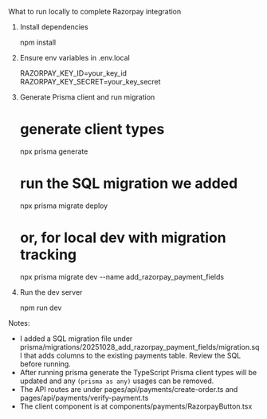 What to run locally to complete Razorpay integration

1. Install dependencies

   npm install

2. Ensure env variables in .env.local

   RAZORPAY_KEY_ID=your_key_id
   RAZORPAY_KEY_SECRET=your_key_secret

3. Generate Prisma client and run migration

   # generate client types
   npx prisma generate

   # run the SQL migration we added
   npx prisma migrate deploy

   # or, for local dev with migration tracking
   npx prisma migrate dev --name add_razorpay_payment_fields

4. Run the dev server

   npm run dev

Notes:
- I added a SQL migration file under prisma/migrations/20251028_add_razorpay_payment_fields/migration.sql that adds columns to the existing payments table. Review the SQL before running.
- After running prisma generate the TypeScript Prisma client types will be updated and any `(prisma as any)` usages can be removed.
- The API routes are under pages/api/payments/create-order.ts and pages/api/payments/verify-payment.ts
- The client component is at components/payments/RazorpayButton.tsx
